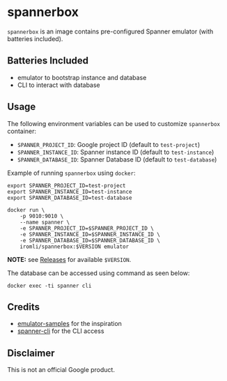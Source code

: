 # spannerbox

`spannerbox` is an image contains pre-configured Spanner emulator (with batteries included).

## Batteries Included

- emulator to bootstrap instance and database
- CLI to interact with database

## Usage

The following environment variables can be used to customize `spannerbox` container:

- `SPANNER_PROJECT_ID`: Google project ID (default to `test-project`)
- `SPANNER_INSTANCE_ID`: Spanner instance ID (default to `test-instance`)
- `SPANNER_DATABASE_ID`: Spanner Database ID (default to `test-database`)

Example of running `spannerbox` using `docker`:

```
export SPANNER_PROJECT_ID=test-project
export SPANNER_INSTANCE_ID=test-instance
export SPANNER_DATABASE_ID=test-database

docker run \
    -p 9010:9010 \
    --name spanner \
    -e SPANNER_PROJECT_ID=$SPANNER_PROJECT_ID \
    -e SPANNER_INSTANCE_ID=$SPANNER_INSTANCE_ID \
    -e SPANNER_DATABASE_ID=$SPANNER_DATABASE_ID \
    iromli/spannerbox:$VERSION emulator
```

**NOTE:** see [Releases](https://github.com/iromli/docker-spannerbox/releases) for available `$VERSION`.

The database can be accessed using command as seen below:

```
docker exec -ti spanner cli
```

## Credits

- [emulator-samples](https://github.com/cloudspannerecosystem/emulator-samples/tree/master/docker) for the inspiration
- [spanner-cli](https://github.com/cloudspannerecosystem/spanner-cli) for the CLI access

## Disclaimer

This is not an official Google product.
